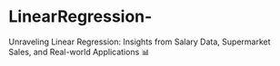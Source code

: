 # LinearRegression-
Unraveling Linear Regression: Insights from Salary Data, Supermarket Sales, and Real-world Applications 📊
